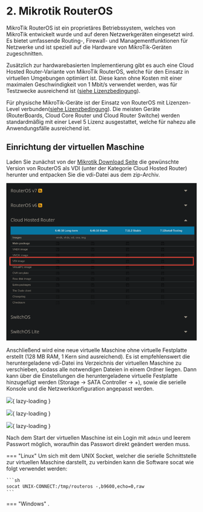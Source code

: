 # 2. Mikrotik RouterOS

MikroTik RouterOS ist ein proprietäres Betriebssystem, welches von MikroTik entwickelt wurde und auf deren 
Netzwerkgeräten eingesetzt wird. Es bietet umfassende Routing-, Firewall- und Managementfunktionen für Netzwerke und ist
speziell auf die Hardware von MikroTik-Geräten zugeschnitten.

Zusätzlich zur hardwarebasierten Implementierung gibt es auch eine Cloud Hosted Router-Variante von MikroTik RouterOS,
welche für den Einsatz in virtuellen Umgebungen optimiert ist. Diese kann ohne Kosten mit einer maximalen Geschwindigkeit 
von 1 Mbit/s verwendet werden, was für Testzwecke ausreichend ist
([siehe Lizenzbedingung](https://wiki.mikrotik.com/wiki/Manual:CHR#CHR_Licensing)).

Für physische MikroTik-Geräte ist der Einsatz von RouterOS mit Lizenzen-Level verbunden([siehe Lizenzbedingung](https://wiki.mikrotik.com/wiki/Manual:License#License_Levels)).
Die meisten Geräte (RouterBoards, Cloud Core Router und Cloud Router Switche) werden standardmäßig mit einer Level 5 
Lizenz ausgestattet, welche für nahezu alle Anwendungsfälle ausreichend ist.

## Einrichtung der virtuellen Maschine
Laden Sie zunächst von der [Mikrotik Download Seite](https://mikrotik.com/download) die gewünschte Version von RouterOS als VDI 
(unter der Kategorie Cloud Hosted Router) herunter und entpacken Sie die vdi-Datei aus dem zip-Archiv. 

![](../assets/img/setup/mikrotik-download-chr.png)

Anschließend wird eine neue virtuelle Maschine ohne virtuelle Festplatte erstellt (128 MB RAM, 1 Kern sind ausreichend).
Es ist empfehlenswert die heruntergeladene vdi-Datei ins Verzeichnis der virtuellen Maschine zu verschieben, sodass alle
notwendigen Dateien in einem Ordner liegen. Dann kann über die Einstellungen die heruntergeladene virtuelle Festplatte
hinzugefügt werden (Storage -> SATA Controller -> +), sowie die serielle Konsole und die Netzwerkkonfiguration angepasst 
werden. 

![](../../assets/img/setup/virtualbox/routeros-add-vdi.png){ lazy-loading }

![](../../assets/img/setup/virtualbox/routeros-internal-network.png){ lazy-loading }

![](../../assets/img/setup/virtualbox/routeros-serial.png){ lazy-loading }


Nach dem Start der virtuellen Maschine ist ein Login mit `admin` und leerem Passwort möglich, woraufhin das Passwort 
direkt geändert werden muss.

=== "Linux"
    Um sich mit dem UNIX Socket, welcher die serielle Schnittstelle zur virtuellen Maschine darstellt, zu verbinden kann
    die Software socat wie folgt verwendet werden:

    ```sh
    socat UNIX-CONNECT:/tmp/routeros -,b9600,echo=0,raw
    ```

=== "Windows"
    .
    <!-- TODO
    Luis Beschreibung für Verwendung von Putty oder ähnlichem einfügen
    -->
